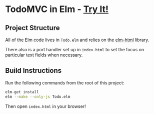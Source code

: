# TodoMVC in Elm - [Try It!](http://evancz.github.io/elm-todomvc)

## Project Structure

All of the Elm code lives in `Todo.elm` and relies on the [elm-html][] library. 

[elm-html]: http://library.elm-lang.org/catalog/evancz-elm-html/latest 

There also is a port handler set up in `index.html` to set the focus on
particular text fields when necessary.

## Build Instructions

Run the following commands from the root of this project:

```bash
elm-get install
elm --make --only-js Todo.elm
```

Then open `index.html` in your browser!
